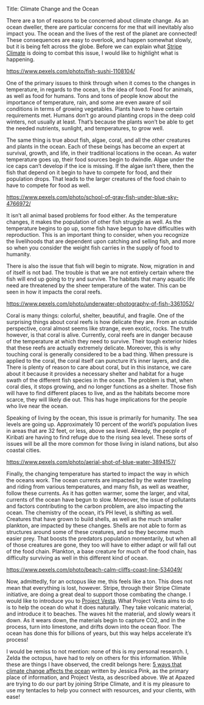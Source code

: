 Title: Climate Change and the Ocean


There are a ton of reasons to be concerned about climate change. As an ocean dweller, there are particular concerns for me that will inevitably also impact you. The ocean and the lives of the rest of the planet are connected! These consequences are easy to overlook, and happen somewhat slowly, but it is being felt across the globe. Before we can explain what [Stripe Climate](https://stripe.com/climate) is doing to combat this issue, I would like to highlight what is happening.

https://www.pexels.com/photo/fish-sushi-1108104/ 

One of the primary issues to think through when it comes to the changes in temperature, in regards to the ocean, is the idea of food. Food for animals, as well as food for humans. Tons and tons of people know about the importance of temperature, rain, and some are even aware of soil conditions in terms of growing vegetables. Plants have to have certain requirements met. Humans don’t go around planting crops in the deep cold winters, not usually at least. That’s because the plants won’t be able to get the needed nutrients, sunlight, and temperatures, to grow well.

The same thing is true about fish, algae, coral, and all the other creatures and plants in the ocean. Each of these beings has become an expert at survival, growth, and life, in their traditional locations in the ocean. As water temperature goes up, their food sources begin to dwindle. Algae under the ice caps can’t develop if the ice is missing. If the algae isn’t there, then the fish that depend on it begin to have to compete for food, and their population drops. That leads to the larger creatures of the food chain to have to compete for food as well.

https://www.pexels.com/photo/school-of-gray-fish-under-blue-sky-4766972/ 

It isn’t all animal based problems for food either. As the temperature changes, it makes the population of other fish struggle as well. As the temperature begins to go up, some fish have begun to have difficulties with reproduction. This is an important thing to consider, when you recognize the livelihoods that are dependent upon catching and selling fish, and more so when you consider the weight fish carries in the supply of food to humanity.

There is also the issue that fish will begin to migrate. Now, migration in and of itself is not bad. The trouble is that we are not entirely certain where the fish will end up going to try and survive. The habitats that many aquatic life need are threatened by the sheer temperature of the water. This can be seen in how it impacts the coral reefs.

https://www.pexels.com/photo/underwater-photography-of-fish-3361052/ 

Coral is many things: colorful, shelter, beautiful, and fragile. One of the surprising things about coral reefs is how delicate they are. From an outside perspective, coral almost seems like strange, even exotic, rocks. The truth however, is that coral is alive. Currently, coral reefs are in danger because of the temperature at which they need to survive. Their tough exterior hides that these reefs are actually extremely delicate. Moreover, this is why touching coral is generally considered to be a bad thing. When pressure is applied to the coral, the coral itself can puncture it’s inner layers, and die. There is plenty of reason to care about coral, but in this instance, we care about it because it provides a necessary shelter and habitat for a huge swath of the different fish species in the ocean. The problem is that, when coral dies, it stops growing, and no longer functions as a shelter. Those fish will have to find different places to live, and as the habitats become more scarce, they will likely die out. This has huge implications for the people who live near the ocean.

Speaking of living by the ocean, this issue is primarily for humanity. The sea levels are going up. Approximately 10 percent of the world’s population lives in areas that are 32 feet, or less, above sea level. Already, the people of Kiribati are having to find refuge due to the rising sea level. These sorts of issues will be all the more common for those living in island nations, but also coastal cities.

https://www.pexels.com/photo/aerial-shot-of-blue-water-3894157/ 

Finally, the changing temperature has started to impact the way in which the oceans work. The ocean currents are impacted by the water traveling and riding from various temperatures, and many fish, as well as weather, follow these currents. As it has gotten warmer, some the larger, and vital, currents of the ocean have begun to slow. Moreover, the issue of pollutants and factors contributing to the carbon problem, are also impacting the ocean. The chemistry of the ocean, it’s PH level, is shifting as well. Creatures that have grown to build shells, as well as the much smaller plankton, are impacted by these changes. Shells are not able to form as structures around some of these creatures, and so they become much easier prey. That boosts the predators population momentarily, but when all of those creatures are gone, they too will have to either adapt or will fall out of the food chain. Plankton, a base creature for much of the food chain, has difficulty surviving as well in this different kind of ocean.

https://www.pexels.com/photo/beach-calm-cliffs-coast-line-534049/ 

Now, admittedly, for an octopus like me, this feels like a ton. This does not mean that everything is lost, however. Stripe, through their Stripe Climate initiative, are doing a great deal to support those combating the change. I would like to introduce you to [Project Vesta](https://www.projectvesta.org/). What Project Vesta aims to do is to help the ocean do what it does naturally. They take volcanic material, and introduce it to beaches. The waves hit the material, and slowly wears it down. As it wears down, the materials begin to capture CO2, and in the process, turn into limestone, and drifts down into the ocean floor. The ocean has done this for billions of years, but this way helps accelerate it’s process!

I would be remiss to not mention: none of this is my personal research. I, Zelda the octopus, have had to rely on others for this information. While these are things I have observed, the credit belongs here: [5 ways that climate change affects the ocean](https://www.conservation.org/blog/5-ways-that-climate-change-affects-the-ocean) written by Jessica Pink, as the primary place of information, and Project Vesta, as described above. We at Apazed are trying to do our part by joining Stripe Climate, and it is my pleasure to use my tentacles to help you connect with resources, and your clients, with ease!
